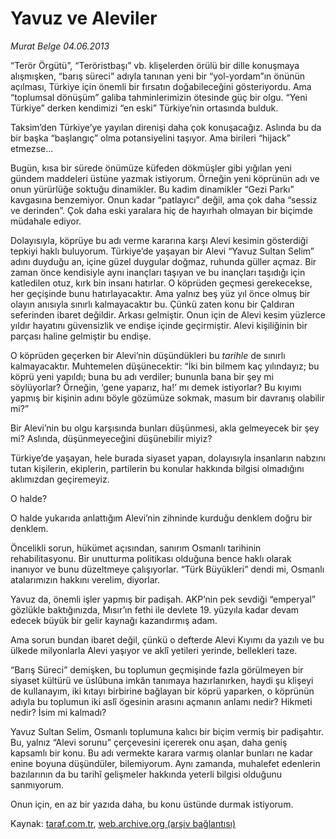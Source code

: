 # Yavuz ve Aleviler

*Murat Belge 04.06.2013*

<div class="yazi"><p>“Terör Örgütü”, “Teröristbaşı” vb. klişelerden örülü bir dille konuşmaya alışmışken, “barış süreci” adıyla tanınan yeni bir “yol-yordam”ın önünün açılması, Türkiye için önemli bir fırsatın doğabileceğini gösteriyordu. Ama “toplumsal dönüşüm” galiba tahminlerimizin ötesinde güç bir olgu. “Yeni Türkiye” derken kendimizi “en eski” Türkiye’nin ortasında bulduk.</p>
<p>Taksim’den Türkiye’ye yayılan direnişi daha çok konuşacağız. Aslında bu da bir başka “başlangıç” olma potansiyelini taşıyor. Ama birileri “hijack” etmezse...</p>
<p>Bugün, kısa bir sürede önümüze küfeden dökmüşler gibi yığılan yeni gündem maddeleri üstüne yazmak istiyorum. Örneğin yeni köprünün adı ve onun yürürlüğe soktuğu dinamikler. Bu kadim dinamikler “Gezi Parkı” kavgasına benzemiyor. Onun kadar “patlayıcı” değil, ama çok daha “sessiz ve derinden”. Çok daha eski yaralara hiç de hayırhah olmayan bir biçimde müdahale ediyor.</p>
<p>Dolayısıyla, köprüye bu adı verme kararına karşı Alevi kesimin gösterdiği tepkiyi haklı buluyorum. Türkiye’de yaşayan bir Alevi “Yavuz Sultan Selim” adını duyduğu an, içine güzel duygular doğmaz, ruhunda güller açmaz. Bir zaman önce kendisiyle aynı inançları taşıyan ve bu inançları taşıdığı için katledilen otuz, kırk bin insanı hatırlar. O köprüden geçmesi gerekecekse, her geçişinde bunu hatırlayacaktır. Ama yalnız beş yüz yıl önce olmuş bir olayın anısıyla sınırlı kalmayacaktır bu. Çünkü zaten konu bir Çaldıran seferinden ibaret değildir. Arkası gelmiştir. Onun için de Alevi kesim yüzlerce yıldır hayatını güvensizlik ve endişe içinde geçirmiştir. Alevi kişiliğinin bir parçası haline gelmiştir bu endişe.</p>
<p>O köprüden geçerken bir Alevi’nin düşündükleri bu <i>tarihle</i> de sınırlı kalmayacaktır. Muhtemelen düşünecektir: “İki bin bilmem kaç yılındayız; bu köprü yeni yapıldı; buna bu adı verdiler; bununla bana bir şey mi söylüyorlar? Örneğin, ‘gene yaparız, ha!’ mı demek istiyorlar? Bu kıyımı yapmış bir kişinin adını böyle gözümüze sokmak, masum bir davranış olabilir mi?” </p>
<p>Bir Alevi’nin bu olgu karşısında bunları düşünmesi, akla gelmeyecek bir şey mi? Aslında, düşünmeyeceğini düşünebilir miyiz?</p>
<p>Türkiye’de yaşayan, hele burada siyaset yapan, dolayısıyla insanların nabzını tutan kişilerin, ekiplerin, partilerin bu konular hakkında bilgisi olmadığını aklımızdan geçiremeyiz.</p>
<p>O halde?</p>
<p>O halde yukarıda anlattığım Alevi’nin zihninde kurduğu denklem doğru bir denklem.</p>
<p>Öncelikli sorun, hükümet açısından, sanırım Osmanlı tarihinin rehabilitasyonu. Bir unutturma politikası olduğuna bence haklı olarak inanıyor ve bunu düzeltmeye çalışıyorlar. “Türk Büyükleri” dendi mi, Osmanlı atalarımızın hakkını verelim, diyorlar.</p>
<p>Yavuz da, önemli işler yapmış bir padişah. AKP’nin pek sevdiği “emperyal” gözlükle baktığınızda, Mısır’ın fethi ile devlete 19. yüzyıla kadar devam edecek büyük bir gelir kaynağı kazandırmış adam.</p>
<p>Ama sorun bundan ibaret değil, çünkü o defterde Alevi Kıyımı da yazılı ve bu ülkede milyonlarla Alevi yaşıyor ve aklî yetileri yerinde, bellekleri taze.</p>
<p>“Barış Süreci” demişken, bu toplumun geçmişinde fazla görülmeyen bir siyaset kültürü ve üslûbuna imkân tanımaya hazırlanırken, haydi şu klişeyi de kullanayım, iki kıtayı birbirine bağlayan bir köprü yaparken, o köprünün adıyla bu toplumun iki aslî ögesinin arasını açmanın anlamı nedir? Hikmeti nedir? İsim mi kalmadı?</p>
<p>Yavuz Sultan Selim, Osmanlı toplumuna kalıcı bir biçim vermiş bir padişahtır. Bu, yalnız “Alevi sorunu” çerçevesini içererek onu aşan, daha geniş kapsamlı bir konu. Bu adı vermekte karara varmış olanlar bunları ne kadar enine boyuna düşündüler, bilemiyorum. Aynı zamanda, muhalefet edenlerin bazılarının da bu tarihî gelişmeler hakkında yeterli bilgisi olduğunu sanmıyorum.</p>
<p>Onun için, en az bir yazıda daha, bu konu üstünde durmak istiyorum.</p>
</div>

Kaynak: [taraf.com.tr](http://www.taraf.com.tr:80/murat-belge/makale-yavuz-ve-aleviler.htm), [web.archive.org (arşiv bağlantısı)](http://web.archive.org/web/20130608131823/http://www.taraf.com.tr:80/murat-belge/makale-yavuz-ve-aleviler.htm)
